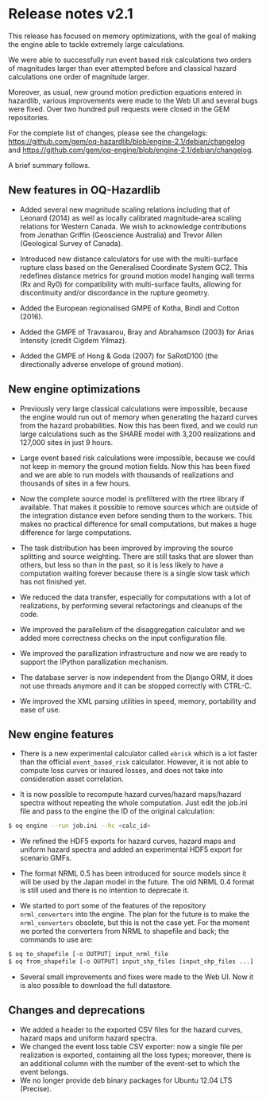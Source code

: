 Release notes v2.1
==================

This release has focused on memory optimizations, with the goal of
making the engine able to tackle extremely large calculations.

We were able to successfully run event based risk calculations
two orders of magnitudes larger than ever attempted before and
classical hazard calculations one order of magnitude larger.

Moreover, as usual, new ground motion prediction equations entered in
hazardlib, various improvements were made to the Web UI and several
bugs were fixed. Over two hundred pull requests were closed in the GEM
repositories.

For the complete list of changes, please 
see the changelogs: https://github.com/gem/oq-hazardlib/blob/engine-2.1/debian/changelog and https://github.com/gem/oq-engine/blob/engine-2.1/debian/changelog.

A brief summary follows.

New features in OQ-Hazardlib
-----------------------------

- Added several new magnitude scaling relations including that of
  Leonard (2014) as well as locally calibrated magnitude-area scaling
  relations for Western Canada. We wish to acknowledge contributions
  from Jonathan Griffin (Geoscience Australia) and Trevor Allen
  (Geological Survey of Canada).

- Introduced new distance calculators for use with the multi-surface
  rupture class based on the Generalised Coordinate System GC2. This
  redefines distance metrics for ground motion model hanging wall
  terms (Rx and Ry0) for compatibility with multi-surface faults,
  allowing for discontinuity and/or discordance in the rupture
  geometry.

- Added the European regionalised GMPE of Kotha, Bindi and Cotton (2016).
   
- Added the GMPE of Travasarou, Bray and Abrahamson (2003) for Arias
  Intensity (credit Cigdem Yilmaz).

- Added the GMPE of Hong & Goda (2007) for SaRotD100 (the
  directionally adverse envelope of ground motion).

New engine optimizations
-----------------------------

- Previously very large classical calculations were impossible,
  because the engine would run out of memory when generating the hazard
  curves from the hazard probabilities. Now this has been fixed, and we
  could run large calculations such as the SHARE model with 3,200
  realizations and 127,000 sites in just 9 hours.

- Large event based risk calculations were impossible, because we could
  not keep in memory the ground motion fields. Now this has been fixed
  and we are able to run models with thousands of realizations and thousands
  of sites in a few hours.

- Now the complete source model is prefiltered with the rtree library
  if available. That makes it possible to remove sources which are
  outside of the integration distance even before sending them to the
  workers. This makes no practical difference for small computations,
  but makes a huge difference for large computations.

- The task distribution has been improved by improving the source
  splitting and source weighting. There are still tasks that are slower
  than others, but less so than in the past, so it is less likely to
  have a computation waiting forever because there is a single slow
  task which has not finished yet.

- We reduced the data transfer, especially for computations with a lot
  of realizations, by performing several refactorings and cleanups of the
  code.

- We improved the parallelism of the disaggregation calculator and we added
  more correctness checks on the input configuration file.

- We improved the parallization infrastructure and now we are ready
  to support the IPython parallization mechanism.

- The database server is now independent from the Django ORM, it does
  not use threads anymore and it can be stopped correctly with CTRL-C.

- We improved the XML parsing utilities in speed, memory, portability and
  ease of use.

New engine features
-------------------

- There is a new experimental calculator called `ebrisk` which is a lot
  faster than the official `event_based_risk` calculator. However, it is
  not able to compute loss curves or insured losses, and does not take
  into consideration asset correlation.

- It is now possible to recompute hazard curves/hazard maps/hazard spectra
  without repeating the whole computation. Just edit the job.ini file and
  pass to the engine the ID of the original calculation:

```bash
$ oq engine --run job.ini --hc <calc_id>
```

- We refined the HDF5 exports for hazard curves, hazard maps and uniform
  hazard spectra and added an experimental HDF5 export for scenario GMFs.

- The format NRML 0.5 has been introduced for source models since it will be
  used by the Japan model in the future. The old NRML 0.4 format is still used
  and there is no intention to deprecate it.

- We started to port some of the features of the repository
  `nrml_converters` into the engine. The plan for the future is to make
  the `nrml_converters` obsolete, but this is not the case yet. For the
  moment we ported the converters from NRML to shapefile and back; the
  commands to use are:

```bash
$ oq to_shapefile [-o OUTPUT] input_nrml_file
$ oq from_shapefile [-o OUTPUT] input_shp_files [input_shp_files ...]
```

- Several small improvements and fixes were made to the Web UI. Now
  it is also possible to download the full datastore.

Changes and deprecations
------------------------

- We added a header to the exported CSV files for the hazard curves,
  hazard maps and uniform hazard spectra.
- We changed the event loss table CSV exporter: now a single file per
  realization is exported, containing all the loss types; moreover, there
  is an additional column with the number of the event-set to which the event
  belongs.
- We no longer provide deb binary packages for Ubuntu 12.04 LTS (Precise).

